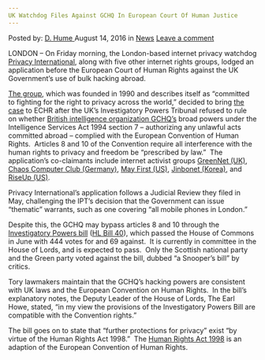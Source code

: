 ```yaml
---
UK Watchdog Files Against GCHQ In European Court Of Human Justice
---
```

<article class="post-listing post-15108 post type-post status-publish format-standard hentry category-news tag-court tag-european tag-files tag-gchq tag-human tag-justice tag-uk tag-watchdog">
    <div class="post-inner">
    <p class="post-meta">
    <span>Posted by: <a href="https://www.deepdotweb.com/author/dhume/" title="">D. Hume </a></span>
    <span>August 14, 2016</span>
    <span>in <a href="https://www.deepdotweb.com/category/news/" rel="category tag">News</a></span>
    <span><a href="https://www.deepdotweb.com/2016/08/14/uk-watchdog-files-gchq-european-court-human-justice/#respond">Leave a comment</a></span>
    </p>
    <div class="clear"></div>
    <div class="entry">
    <p>LONDON – On Friday morning, the London-based internet privacy watchdog <a href="https://www.privacyinternational.org/node/915">Privacy International</a>, along with five other internet rights groups, lodged an application before the European Court of Human Rights against the UK Government’s use of bulk hacking abroad.</p>
    <p><a href="https://www.privacyinternational.org/node/5">The group</a>, which was founded in 1990 and describes itself as “committed to fighting for the right to privacy across the world,” decided to bring <a href="https://www.privacyinternational.org/node/915">the case</a> to ECHR after the UK’s Investigatory Powers Tribunal refused to rule on whether <a href="https://www.gchq.gov.uk">British intelligence organization GCHQ’s</a> broad powers under the Intelligence Services Act 1994 section 7 – authorizing any unlawful acts committed abroad – complied with the European Convention of Human Rights.  Articles 8 and 10 of the Convention require all interference with the human rights to privacy and freedom be “prescribed by law.”  The application’s co-claimants include internet activist groups <a href="https://www.greennet.org.uk">GreenNet (UK)</a>, <a href="https://www.ccc.de/en">Chaos Computer Club (Germany)</a>, <a href="https://mayfirst.org/en">May First (US)</a>, <a href="http://rights.jinbo.net/english">Jinbonet (Korea)</a>, and <a href="https://riseup.net">RiseUp (US)</a>.</p>
    <p>Privacy International’s application follows a Judicial Review they filed in May, challenging the IPT’s decision that the Government can issue “thematic” warrants, such as one covering “all mobile phones in London.”</p>
    <p>Despite this, the GCHQ may bypass articles 8 and 10 through the <a href="http://services.parliament.uk/bills/2015-16/investigatorypowers.html">Investigatory Powers bill</a> (<a href="http://www.publications.parliament.uk/pa/bills/lbill/2016-2017/0040/17040.pdf">HL Bill 40</a>), which passed the House of Commons in June with 444 votes for and 69 against.  It is currently in committee in the House of Lords, and is expected to pass.  Only the Scottish national party and the Green party voted against the bill, dubbed “a Snooper’s bill” by critics.</p>
    <p>Tory lawmakers maintain that the GCHQ’s hacking powers are consistent with UK laws and the European Convention on Human Rights.  In the bill’s explanatory notes, the Deputy Leader of the House of Lords, The Earl Howe, stated, “in my view the provisions of the Investigatory Powers Bill are compatible with the Convention rights.”</p>
    <p>The bill goes on to state that “further protections for privacy” exist “by virtue of the Human Rights Act 1998.”  The <a href="http://www.legislation.gov.uk/ukpga/1998/42/schedule/1">Human Rights Act 1998</a> is an adaption of the European Convention of Human Rights.</p>
    </div>
    <span style="display:none"><a href="https://www.deepdotweb.com/tag/court/" rel="tag">court</a> <a href="https://www.deepdotweb.com/tag/european/" rel="tag">european</a> <a href="https://www.deepdotweb.com/tag/files/" rel="tag">files</a> <a href="https://www.deepdotweb.com/tag/gchq/" rel="tag">gchq</a> <a href="https://www.deepdotweb.com/tag/human/" rel="tag">human</a> <a href="https://www.deepdotweb.com/tag/justice/" rel="tag">justice</a> <a href="https://www.deepdotweb.com/tag/uk/" rel="tag">uk</a> <a href="https://www.deepdotweb.com/tag/watchdog/" rel="tag">watchdog</a></span> <span style="display:none" class="updated">2016-08-14</span>
    <div style="display:none" class="vcard author" itemprop="author" itemscope itemtype="http://schema.org/Person"><strong class="fn" itemprop="name"><a href="https://www.deepdotweb.com/author/dhume/" title="Posts by D. Hume" rel="author">D. Hume</a></strong></div>
    </div>
</article>

